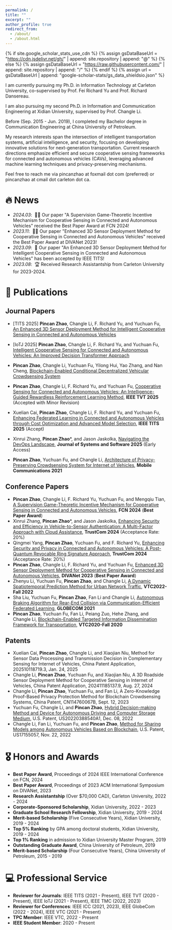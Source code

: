 ```yaml
---
permalink: /
title: ""
excerpt: ""
author_profile: true
redirect_from: 
  - /about/
  - /about.html
---
```


{% if site.google_scholar_stats_use_cdn %}
{% assign gsDataBaseUrl = "https://cdn.jsdelivr.net/gh/" | append: site.repository | append: "@" %}
{% else %}
{% assign gsDataBaseUrl = "https://raw.githubusercontent.com/" | append: site.repository | append: "/" %}
{% endif %}
{% assign url = gsDataBaseUrl | append: "google-scholar-stats/gs_data_shieldsio.json" %}

<span class='anchor' id='about-me'></span>

I am currently pursuing my Ph.D. in Information Technology at Carleton University, co-supervised by Prof. Fei Richard Yu and Prof. Richard Dansereau.

I am also pursuing my second Ph.D. in Information and Communication Engineering at Xidian University, supervised by Prof. Changle Li.

Before (Sep. 2015 - Jun. 2019), I completed my Bachelor degree in Communication Engineering at China University of Petroleum.

My research interests span the intersection of intelligent transportation systems, artificial intelligence, and security, focusing on developing innovative solutions for next-generation transportation. Current research directions emphasize efficient and secure cooperative sensing frameworks for connected and autonomous vehicles (CAVs), leveraging advanced machine learning techniques and privacy-preserving mechanisms.

Feel free to reach me via pincanzhao at foxmail dot com (preferred) or pincanzhao at cmail dot carleton dot ca.

# 🔥 News
- *2024.03*: &nbsp;🎉🎉 Our paper "A Supervision Game-Theoretic Incentive Mechanism for Cooperative Sensing in Connected and Autonomous Vehicles" received the Best Paper Award at FCN 2024!
- *2023.11*: &nbsp;🎉🎉 Our paper "Enhanced 3D Sensor Deployment Method for Cooperative Sensing in Connected and Autonomous Vehicles" received the Best Paper Award at DIVANet 2023!
- *2023.09*: &nbsp;📝 Our paper "An Enhanced 3D Sensor Deployment Method for Intelligent Cooperative Sensing in Connected and Autonomous Vehicles" has been accepted by IEEE TITS!
- *2023.08*: &nbsp;🏆 Received Research Assistantship from Carleton University for 2023-2024.

# 📝 Publications 

## Journal Papers

- [TITS 2025] **Pincan Zhao**, Changle Li, F. Richard Yu, and Yuchuan Fu, [An Enhanced 3D Sensor Deployment Method for Intelligent Cooperative Sensing in Connected and Autonomous Vehicles](https://doi.org/10.1109/TITS.2025.3530861)

- [IoTJ 2025] **Pincan Zhao**, Changle Li, F. Richard Yu, and Yuchuan Fu, [Intelligent Cooperative Sensing for Connected and Autonomous Vehicles: An Improved Decision Transformer Approach](https://doi.org/10.1109/JIOT.2025.3530857)


- **Pincan Zhao**, Changle Li, Yuchuan Fu, Yilong Hui, Yao Zhang, and Nan Cheng, [Blockchain-Enabled Conditional Decentralized Vehicular Crowdsensing System](https://doi.org/10.1109/TITS.2022.3166216)

- **Pincan Zhao**, Changle Li, F. Richard Yu, and Yuchuan Fu, [Cooperative Sensing for Connected and Autonomous Vehicles: An Intelligence-Guided Rewardless Reinforcement Learning Method](https://ieeexplore.ieee.org/),  **IEEE TVT 2025** (Accepted with Minor Revision)

- Xuelian Cai, **Pincan Zhao**, Changle Li, F. Richard Yu, and Yuchuan Fu, [Enhancing Federated Learning in Connected and Autonomous Vehicles through Cost Optimization and Advanced Model Selection](https://ieeexplore.ieee.org/),  **IEEE TITS 2025** (Accept)
  
- Xinrui Zhang, **Pincan Zhao***, and Jason Jaskolka, [Navigating the DevOps Landscape](https://doi.org/10.1016/j.jss.2024.112331), **Journal of Systems and Software 2025** (Early Access)

- **Pincan Zhao**, Yuchuan Fu, and Changle Li, [Architecture of Privacy-Preserving Crowdsensing System for Internet of Vehicles](https://doi.org/10.3969/j.issn.1006-1010.2021.06.006), **Mobile Communications 2021**

## Conference Papers

- **Pincan Zhao**, Changle Li, F. Richard Yu, Yuchuan Fu, and Mengqiu Tian, [A Supervision Game-Theoretic Incentive Mechanism for Cooperative Sensing in Connected and Autonomous Vehicles](https://ieeexplore.ieee.org/), **FCN 2024** (**Best Paper Award**)
- Xinrui Zhang, **Pincan Zhao***, and Jason Jaskolka, [Enhancing Security and Efficiency in Vehicle-to-Sensor Authentication: A Multi-Factor Approach with Cloud Assistance](https://ieeexplore.ieee.org/), **TrustCom 2024** (Acceptance Rate: 20%)
- Qingmei Yang, **Pincan Zhao**, Yuchuan Fu, and F. Richard Yu, [Enhancing Security and Privacy in Connected and Autonomous Vehicles: A Post-Quantum Revocable Ring Signature Approach](https://ieeexplore.ieee.org/), **TrustCom 2024** (Acceptance Rate: 20%)
- **Pincan Zhao**, Changle Li, F. Richard Yu, and Yuchuan Fu, [Enhanced 3D Sensor Deployment Method for Cooperative Sensing in Connected and Autonomous Vehicles](https://doi.org/10.1145/3616392.362470), **DIVANet 2023** (**Best Paper Award**)
- Zhenyu Li, Yuchuan Fu, **Pincan Zhao**, and Changle Li, [A Dynamic Spatiotemporal Prediction Method for Urban Network Traffic](https://doi.org/10.1109/VTC2022-Fall57202.2022.10012998), **VTC2022-Fall 2022**
- Sha Liu, Yuchuan Fu, **Pincan Zhao**, Fan Li and Changle Li, [Autonomous Braking Algorithm for Rear-End Collision via Communication-Efficient Federated Learning](https://doi.org/10.1109/GLOBECOM46510.2021.9685298), **GLOBECOM 2021**
- **Pincan Zhao**, Yuchuan Fu, Fan Li, Peiang Zuo, Hehe Zhang, and Changle Li, [Blockchain-Enabled Targeted Information Dissemination Framework for Transportation](https://doi.org/10.1109/VTC2020-Fall49728.2020.9348576), **VTC2020-Fall 2020**

## Patents

- Xuelian Cai, **Pincan Zhao**, Changle Li, and Xiaojian Niu, Method for Sensor Data Processing and Transmission Decision in Complementary Sensing for Internet of Vehicles, China Patent Application, 202510118719.3, Jan. 24, 2025
- Changle Li, **Pincan Zhao**, Yuchuan Fu, and Xiaojian Niu, A 3D Roadside Sensor Deployment Method for Cooperative Sensing in Internet of Vehicles, China Patent Application, 202411185137.9, Aug. 27, 2024
- Changle Li, **Pincan Zhao**, Yuchuan Fu, and Fan Li, A Zero-Knowledge Proof-Based Privacy Protection Method for Blockchain Crowdsensing Systems, China Patent, CN114760067B, Sept. 12, 2023
- Yuchuan Fu, Changle Li, and **Pincan Zhao**, [Hybrid Decision-making Method and Device for Autonomous Driving and Computer Storage Medium](https://patents.google.com/patent/US20220388540A1/en), U.S. Patent, US20220388540A1, Dec. 08, 2022
- Changle Li, Fan Li, Yuchuan Fu, and **Pincan Zhao**, [Method for Sharing Models among Autonomous Vehicles Based on Blockchain](https://patents.google.com/patent/US11509472B2/en), U.S. Patent, US17155057, Nov. 22, 2022

# 🎖 Honors and Awards
- **Best Paper Award**, Proceedings of 2024 IEEE International Conference on FCN, 2024
- **Best Paper Award**, Proceedings of 2023 ACM International Symposium on DIVANet, 2023
- **Research Assistantship** (Over $70,000 CAD), Carleton University, 2022 - 2024
- **Corporate-Sponsored Scholarship**, Xidian University, 2022 - 2023
- **Graduate School Research Fellowship**, Xidian University, 2019 - 2024
- **Merit-based Scholarship** (Five Consecutive Years), Xidian University, 2019 - 2024
- **Top 5% Ranking** by GPA among doctoral students, Xidian University, 2019 - 2024
- **Top 1% Ranking** in admission to Xidian University Master Program, 2019
- **Outstanding Graduate Award**, China University of Petroleum, 2019
- **Merit-based Scholarship** (Four Consecutive Years), China University of Petroleum, 2015 - 2019

<!--
# 📖 Education
- *Sep. 2022 - Present*, Ph.D. Information Technology, Carleton University, Ottawa, Canada
  - Advisor: Prof. Fei Richard Yu & Prof. Richard Dansereau
  - Thesis: Intelligent Cooperative Sensing for Connected and Autonomous Vehicles
- *Sep. 2019 - Present*, Ph.D. Engineering of Information and Telecommunication, Xidian University, Xi'an, China
  - Advisor: Prof. Changle Li
  - Thesis: Research on Secure Cooperative Sensing Sharing for Connected and Autonomous Vehicles
- *Sep. 2015 - Jun. 2019*, B. Eng. Telecommunication Engineering, China University of Petroleum, Qingdao, China

# 💬 Research & Projects

## Intelligent Cooperative Sensing Architectures for CAVs
- Developed novel 3D sensor deployment strategies achieving 30% improvement in sensing coverage
- Designed comprehensive intelligence-guided reinforcement learning frameworks
- Integrated multi-source sensor data to enhance perception accuracy and reliability
- Published findings in prestigious IEEE journals including IEEE TITS, TVT, and IoT Journal
- Received Best Paper Award at DIVANet'23 for innovative sensor deployment methodology

## Secure Data Sharing in Vehicular Networks
- Developed conditional decentralized architecture integrating blockchain with centralized control
- Implemented smart contracts for reputation management and privacy preservation
- Achieved effective user quality assessment while maintaining strict privacy protection
- Created innovative targeted information dissemination algorithms for intelligent transportation
- Results led to multiple patents and established new methodologies for privacy-preserving systems

## Game-Theoretic Incentive Mechanisms for Cooperative Sensing
- Spearheaded research on supervision-based frameworks for cooperative sensing in CAVs
- Optimized sensing resource allocation and data sharing efficiency
- Designed federated learning systems incorporating cost optimization algorithms
- Implemented blockchain-based vehicular sensing-sharing protocols
- Received Best Paper Award at FCN'24 for innovative incentive mechanism design
-->

# 💻 Professional Service
- **Reviewer for Journals**: IEEE TITS (2021 - Present), IEEE TVT (2020 - Present), IEEE IoTJ (2021 - Present), IEEE TMC (2022, 2023)
- **Reviewer for Conferences**: IEEE ICC (2021, 2023), IEEE GlobeCom (2022 - 2024), IEEE VTC (2021 - Present)
- **TPC Member**: IEEE VTC, 2022 - Present
- **IEEE Student Member**: 2020 - Present

<!--
# 🎓 Teaching Experience
- **Teaching Assistant**, Circuit and Analysis, Xidian University & Heriot-Watt University Joint Program, Sep. 2021 - Feb. 2022
- **Guest Lecturer**, Internet of Things Technologies, China University of Petroleum, Mar. 2019 - Jun. 2019

# 📞 Contact
- **Email**: pincanzhao@foxmail.com (preferred) / pincanzhao@cmail.carleton.ca / pincanzhao@stu.xidian.edu.cn
- **Phone**: +1-613-219-5135
- **Address**: 
  - 1125 Colonel By Dr., Ottawa, ON K1S 5B6, Canada
  - No.2 South Taibai Rd., Xi'an, Shaanxi 710071, China
- **LinkedIn**: [Pincan Zhao](https://www.linkedin.com/in/pincan-zhao-53b251200/)
-->
